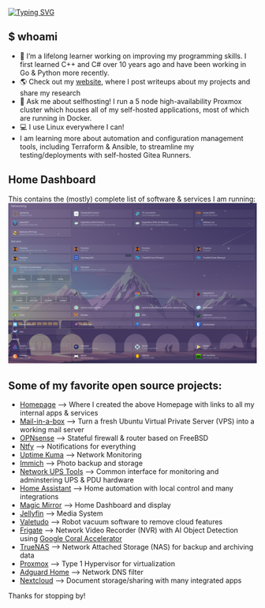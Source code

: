 [![Typing SVG](https://readme-typing-svg.demolab.com?font=Fira+Code&pause=1000&color=3A9A1E&random=false&width=435&lines=Hi%2C+I'm+Robbie;I+Selfhost+(almost)+Everything)](https://git.io/typing-svg)

## $ whoami
- 🌱 I’m a lifelong learner working on improving my programming skills. I first learned C++ and C# over 10 years ago and have been working in Go & Python more recently.
- 🌎 Check out my [website](https://litts.me/homelab), where I post writeups about my projects and share my research
- 💬 Ask me about selfhosting! I run a 5 node high-availability Proxmox cluster which houses all of my self-hosted applications, most of which are running in Docker.
- 💻 I use Linux everywhere I can!
- I am learning more about automation and configuration management tools, including Terraform & Ansible, to streamline my testing/deployments with self-hosted Gitea Runners.

## Home Dashboard 
This contains the (mostly) complete list of software & services I am running:
![Homelab](homelab_updated.png)

## Some of my favorite open source projects:
- [Homepage](https://github.com/gethomepage/homepage) --> Where I created the above Homepage with links to all my internal apps & services
- [Mail-in-a-box](https://github.com/mail-in-a-box/mailinabox) --> Turn a fresh Ubuntu Virtual Private Server (VPS) into a working mail server
- [OPNsense](https://github.com/opnsense) --> Stateful firewall & router based on FreeBSD
- [Ntfy](https://github.com/binwiederhier/ntfy) --> Notifications for everything
- [Uptime Kuma](https://github.com/louislam/uptime-kuma) --> Network Monitoring
- [Immich](https://github.com/immich-app/immich) --> Photo backup and storage
- [Network UPS Tools](https://github.com/networkupstools/nut) --> Common interface for monitoring and adminstering UPS & PDU hardware
- [Home Assistant](https://github.com/home-assistant) --> Home automation with local control and many integrations
- [Magic Mirror](https://github.com/MichMich/MagicMirror) --> Home Dashboard and display
- [Jellyfin](https://github.com/jellyfin/jellyfin) --> Media System
- [Valetudo](https://github.com/Hypfer/Valetudo) --> Robot vacuum software to remove cloud features
- [Frigate](https://github.com/blakeblackshear/frigate) --> Network Video Recorder (NVR) with AI Object Detection using [Google Coral Accelerator](https://coral.ai/products/m2-accelerator-dual-edgetpu/)
- [TrueNAS](https://github.com/truenas/) --> Network Attached Storage (NAS) for backup and archiving data
- [Proxmox](https://www.proxmox.com/en/) --> Type 1 Hypervisor for virtualization
- [Adguard Home](https://github.com/AdguardTeam/AdGuardHome) --> Network DNS filter
- [Nextcloud](https://github.com/nextcloud) --> Document storage/sharing with many integrated apps

Thanks for stopping by! 
